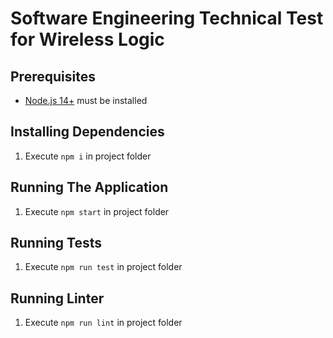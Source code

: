 # Software Engineering Technical Test for Wireless Logic

## Prerequisites
- [Node.js 14+](https://nodejs.org/en/download/ "Download") must be installed

## Installing Dependencies
1. Execute `npm i` in project folder

## Running The Application
1. Execute `npm start` in project folder

## Running Tests
1. Execute `npm run test` in project folder

## Running Linter
1. Execute `npm run lint` in project folder